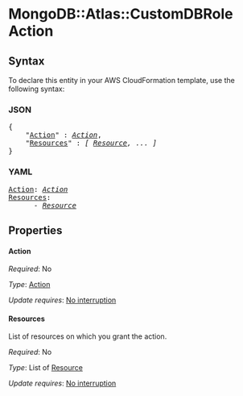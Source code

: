 # MongoDB::Atlas::CustomDBRole Action

## Syntax

To declare this entity in your AWS CloudFormation template, use the following syntax:

### JSON

<pre>
{
    "<a href="#action" title="Action">Action</a>" : <i><a href="action.md">Action</a></i>,
    "<a href="#resources" title="Resources">Resources</a>" : <i>[ <a href="resource.md">Resource</a>, ... ]</i>
}
</pre>

### YAML

<pre>
<a href="#action" title="Action">Action</a>: <i><a href="action.md">Action</a></i>
<a href="#resources" title="Resources">Resources</a>: <i>
      - <a href="resource.md">Resource</a></i>
</pre>

## Properties

#### Action

_Required_: No

_Type_: <a href="action.md">Action</a>

_Update requires_: [No interruption](https://docs.aws.amazon.com/AWSCloudFormation/latest/UserGuide/using-cfn-updating-stacks-update-behaviors.html#update-no-interrupt)

#### Resources

List of resources on which you grant the action.

_Required_: No

_Type_: List of <a href="resource.md">Resource</a>

_Update requires_: [No interruption](https://docs.aws.amazon.com/AWSCloudFormation/latest/UserGuide/using-cfn-updating-stacks-update-behaviors.html#update-no-interrupt)

